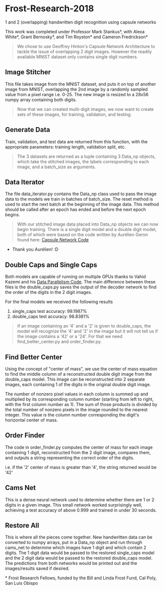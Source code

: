 # Frost-Research-2018
1 and 2 (overlapping) handwritten digit recognition using capsule networks

This work was completed under Professor Mark Stankus\*, with Alexa White\*, Grant Bernosky\*, and Tim Royston\* and Cameron Fredrickson\*

> We chose to use Geoffrey Hinton's Capsule Network 
> Architecture to tackle the issue of overlapping 2 digit images.
> However the readily available MNIST dataset only contains 
> single digit numbers.

 Image Stitcher 
---
This file takes image from the MNIST dataset, and puts it on top of another image from MNIST, overlapping the 2nd image by a randomly sampled value from a pixel range i.e. 0-25. The new image is resized to a 28x56 numpy array containing both digits.

> Now that we can created multi-digit images, we now want to
> create sets of these images, for training, validation, and 
> testing.

Generate Data
---
Train, validation, and test data are returned from this function,
with the appropriate parameters: training length, validation split, etc.

> The 3 datasets are returned as a tuple containing 3 Data\_np
> objects, which take the stitched images, the labels 
> corresponding to each image, and a batch\_size as arguments. 

Data Iterator
---
 The file data\_iterator.py contains the Data\_np class used to pass the image data to the models we train in batches of batch\_size. The reset method is used to start the next batch at the beginning of the image data. This method should be called after an epoch has ended and before the next epoch begins.

> With our stitched image data placed into Data\_np objects we 
> can now begin training. There is a single digit model and a
> double digit model, both of which were based on the code
> written by Aurélien Geron found here: [Capsule Network Code](https://github.com/ageron/handson-ml/blob/master/extra_capsnets.ipynb)

- Thank you Aurélien! :D

Double Caps and Single Caps
---
Both models are capable of running on multiple GPUs thanks to Vahid Kazemi and his 
[Data Parallelism Code](https://github.com/vahidk/EffectiveTensorflow#multi_gpu).
The main difference between these files is the double_caps.py 
saves the output of the decoder network to find the order of the digits in the 2 digit images.

For the final models we received the following results 

1. single_caps test accuracy: 99.1987%
2. double_caps test accuracy: 98.8381%

> If an image containing an '4' and a '2' is given to double\_caps,
> the model will recognize the '4' and '2' in the image but it will
> not tell us if the image contains a '42' or a '24'. For that we 
> need find\_better\_center.py and order\_finder.py.

Find Better Center
---
Using the concept of "center of mass", we use the center of mass equation to find the middle column of a reconstructed double digit image from the double\_caps model. This image can be reconstructed into 2 separate images, each containing 1 of the digits in the original double digit image.

The number of nonzero pixel values in each column is summed up and multiplied by its corresponding column number (starting from left to right, with the first column number as 1). The sum of those products is divided by the total number of nonzero pixels in the image rounded to the nearest integer. This value is the column number corresponding the digit's horizontal center of mass.

Order Finder
---
The code in order_finder.py computes the center of mass for each image containing 1 digit, reconstructed from the 2 digit image, compares them, and outputs a string representing the correct order of the digits.

 i.e. if the '2' center of mass is greater than '4', the string returned would be '42'

Cams Net
---
This is a dense neural network used to determine whether there are 1 or 2 digits in a given image. This small network worked surprisingly well, achieving a test accuracy of above 0.999 and trained in under 30 seconds.

Restore All
---
This is where all the pieces come together. New handwritten data can be converted to numpy arrays, put in a Data\_np object and run through cams\_net to determine which images have 1 digit and which contain 2 digits. The 1 digit data would be passed to the restored single\_caps model and the 2 digit data would be passed to the restored double\_caps model. The predictions from both networks would be printed out and the images/results saved if desired. 

\* Frost Research Fellows, funded by the Bill and Linda Frost Fund, Cal Poly, San Luis Obispo

